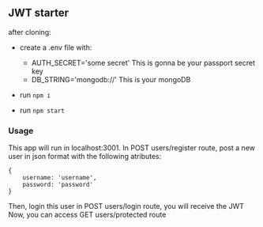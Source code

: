 ## JWT starter

after cloning:

- create a .env file with: 
    - AUTH_SECRET='some secret' This is gonna be your passport secret key
    - DB_STRING='mongodb://' This is your mongoDB
    
- run `npm i`
- run `npm start`

### Usage

This app will run in localhost:3001. In POST users/register route, post a new user in
json format with the following atributes:
```
{
    username: 'username',
    password: 'password'
}
```
Then, login this user in POST users/login route, you will receive the JWT<br>
Now, you can access GET users/protected route